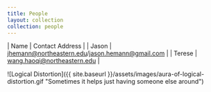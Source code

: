 ```yaml
---
title: People
layout: collection
collection: people
---
```


| Name    | Contact Address                                                                                                     |
| Jason   | [jhemann@northeastern.edu](mailto:jhemann@northeastern.edu)/[jason.hemann@gmail.com](mailto:jason.hemann@gmail.com) |
| Terese | [wang.haoqi@northeastern.edu](mailto:wang.haoqi@northeastern.edu) |

![Logical Distortion]({{ site.baseurl }}/assets/images/aura-of-logical-distortion.gif "Sometimes it helps just having someone else around")

